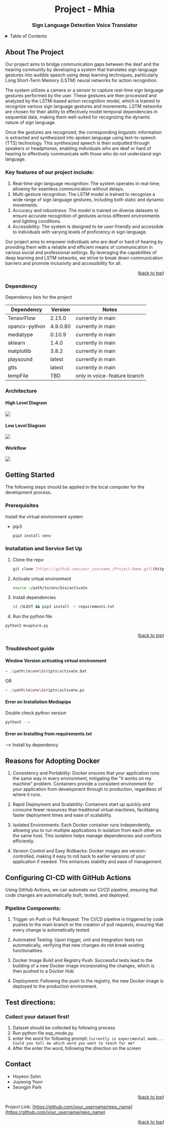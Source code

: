 <h1 align="center">Project - Mhia</h1>
<h3 align="center">Sign Language Detection Voice Translator</h3>
<details>
  <summary>Table of Contents</summary>
  <ol>
    <li>
      <a href="#about-the-project">About The Project</a>
      <ul>
        <li><a href="#dependency">Dependency</a></li>
         <li><a href="#architecture">Architecture</a></li>
         <ul>
            <li><a href="#high-level-diagram">High Level Diagram</a></li>
            <li><a href="#low-level-diagram">Low Level Diagram</a></li>
           <li><a href="#workflow">Workflow</a></li>
         </ul>
      </ul>
    </li>
    <li>
      <a href="#getting-started">Getting Started</a>
      <ul>
        <li><a href="#prerequisites">Prerequisites</a></li>
        <li><a href="#installation-and-service-set-up">Installation</a></li>
      </ul>
    </li>
    <li>
      <a href="#reasons-for-adopting-docker">Reasons for Adopting Docker</a>
      <ul>
        <li><a href="#configuring-ci-cd-with-github-actions">Configuring CI/CD with Github Actions</a></li>
        <ul>
          <li><a href="#pipeline-components">Pipeline Components</a></li>
        </ul>
      </ul>
    </li>
    <li><a href="#contact">Contact Us</a></li>
  </ol>
</details>

## About The Project

Our project aims to bridge communication gaps between the deaf and the hearing community by developing a system that translates sign language gestures into audible speech using deep learning techniques, particularly Long Short-Term Memory (LSTM) neural networks for action recognition.

The system utilizes a camera or a sensor to capture real-time sign language gestures performed by the user. These gestures are then processed and analyzed by the LSTM-based action recognition model, which is trained to recognize various sign language gestures and movements. LSTM networks are chosen for their ability to effectively model temporal dependencies in sequential data, making them well-suited for recognizing the dynamic nature of sign language.

Once the gestures are recognized, the corresponding linguistic information is extracted and synthesized into spoken language using text-to-speech (TTS) technology. This synthesized speech is then outputted through speakers or headphones, enabling individuals who are deaf or hard of hearing to effectively communicate with those who do not understand sign language.

### Key features of our project include:

1. Real-time sign language recognition: The system operates in real-time, allowing for seamless communication without delays.
2. Multi-gesture recognition: The LSTM model is trained to recognize a wide range of sign language gestures, including both static and dynamic movements.
3. Accuracy and robustness: The model is trained on diverse datasets to ensure accurate recognition of gestures across different environments and lighting conditions.
4. Accessibility: The system is designed to be user-friendly and accessible to individuals with varying levels of proficiency in sign language.


Our project aims to empower individuals who are deaf or hard of hearing by providing them with a reliable and efficient means of communication in various social and professional settings. By leveraging the capabilities of deep learning and LSTM networks, we strive to break down communication barriers and promote inclusivity and accessibility for all.

<p align="right">(<a href="#readme-top">back to top</a>)</p>

### Dependency

Dependency lists for the project 


| Dependency    | Version       | Notes |
| ------------- | ------------- | ----- |
| TensorFlow  | 2.15.0 | currently in main |
| opencv-python  | 4.9.0.80  | currently in main |
| mediatype  | 0.10.9  | currently in main |
| sklearn  | 1.4.0  | currently in main |
| matplotlib  | 3.8.2  | currently in main |
| playsound  | latest  | currently in main |
| gtts  | latest  | currently in main |
| tempFile  | TBD  | only in voice-feature branch |

### Architecture

#### High Level Diagram
<img src="https://github.com/HoyeonS/SLDVT/blob/hoyeon.detect-feature/HLD.png"></img>

#### Low Level Diagram
<img src="https://www.planttext.com/api/plantuml/png/ZL1B2W8n3DtdBl48OK2NpahtfRHP53jDQLF1sskd0oA3w2OlxmC9RwfgYxOb0XnZuAH89t4tBZ00gRHqo0yOWDH2P-j4MaI39EDirbQu6pi5AHTnN6jttolI-NATpIoUOtS-69AtQYihRFWZ_UN2Nz_T9JWsMcogqUgQsaj8eno0YPD_jVK4"></img>

#### Workflow 
<img src="https://github.com/HoyeonS/SLDVT/blob/hoyeon.detect-feature/Workflow.jpeg"></img>


## Getting Started

The following steps should be applied in the local computer for the development process.

### Prerequisites

Install the virtual environment system
* pip3
  ```sh
  pip3 install venv
  ```

### Installation and Service Set Up


1. Clone the repo
   ```sh
   git clone [https://github.com/your_username_/Project-Name.git](https://github.com/HoyeonS/SLDVT.git)
   ```
3. Activate virtual environment
   ```sh
   source ~/path/to/env/bin/activate
   ```
4. Install dependencies
   ```sh
   cd /SLDVT && pip3 install -r requirements.txt
   ```
5. Run the python file
  ```sh
  python3 mcapture.py
  ```

<p align="right">(<a href="#readme-top">back to top</a>)</p>

### Troubleshoot guide

#### Window Version activating virtual environment

  ```sh
  ~ .\path\to\env\Scripts\activate.bat
  ```
  OR
  ```sh
  ~ .\path\to\env\Scripts\activate.ps
  ```

#### Error on Installation Mediapipe

Double check python version
```sh
python3 --v
```

#### Error on Installing from requirements.txt

--> Install by dependency

## Reasons for Adopting Docker

1. Consistency and Portability: Docker ensures that your application runs the same way in every environment, mitigating the "it works on my machine" problem. Containers provide a consistent environment for your application from development through to production, regardless of where it runs.

2. Rapid Deployment and Scalability: Containers start up quickly and consume fewer resources than traditional virtual machines, facilitating faster deployment times and ease of scalability.

3. Isolated Environments: Each Docker container runs independently, allowing you to run multiple applications in isolation from each other on the same host. This isolation helps manage dependencies and conflicts efficiently.

4. Version Control and Easy Rollbacks: Docker images are version-controlled, making it easy to roll back to earlier versions of your application if needed. This enhances stability and ease of management.



## Configuring CI-CD with GitHub Actions

Using GitHub Actions, we can automate our CI/CD pipeline, ensuring that code changes are automatically built, tested, and deployed.

### Pipeline Components:

1. Trigger on Push or Pull Request: The CI/CD pipeline is triggered by code pushes to the main branch or the creation of pull requests, ensuring that every change is automatically tested.

2. Automated Testing: Upon trigger, unit and integration tests run automatically, verifying that new changes do not break existing functionalities.

3. Docker Image Build and Registry Push: Successful tests lead to the building of a new Docker image incorporating the changes, which is then pushed to a Docker Hub

4. Deployment: Following the push to the registry, the new Docker image is deployed to the production environment. 

## Test directions:

### Collect your dataset first!

1. Dataset should be collected by following process
  1. Run python file exp_mode.py
  2. enter the word for following prompt:
    ```Currently in experimental mode... Could you tell me which word you want to teach for me?```
  3. After the enter the word, following the direction on the screen

## Contact
<ul>
  <li>
Hoyeon Sohn    
  </li>
  <li>
  Juyeong Yoon
  </li>
  <li>
Seongjin Park    
  </li>
</ul>


<p align="right">(<a href="#readme-top">back to top</a>)</p>


Project Link: [https://github.com/your_username/repo_name](https://github.com/your_username/repo_name)

<p align="right">(<a href="#readme-top">back to top</a>)</p>

